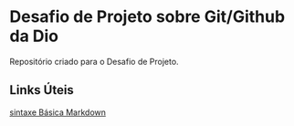 # Desafio de Projeto sobre Git/Github da Dio
Repositório criado para o Desafio de Projeto.

## Links Úteis
[sintaxe Básica Markdown](https://www.markdownguide.org/basic-syntax/)
